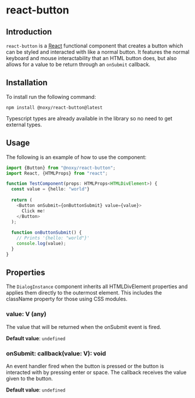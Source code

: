 # react-button

## Introduction

`react-button` is a [React](https://reactjs.org/) functional component that creates a button which can be styled and interacted with like a normal button.
It features the normal keyboard and mouse interactability that an HTML button does, but also allows for a value to be return through an `onSubmit` callback.

## Installation

To install run the following command:

```shell
npm install @noxy/react-button@latest
```

Typescript types are already available in the library so no need to get external types.

## Usage

The following is an example of how to use the component:

```typescript jsx
import {Button} from "@noxy/react-button";
import React, {HTMLProps} from "react";

function TestComponent(props: HTMLProps<HTMLDivElement>) {
  const value = {hello: "world"}
  
  return (
    <Button onSubmit={onButtonSubmit} value={value}>
      Click me!
    </Button>
  );
  
  function onButtonSubmit() {
    // Prints '{hello: "world"}'
    console.log(value);
  }
}

```

## Properties

The `DialogInstance` component inherits all HTMLDivElement properties and applies them directly to the outermost element.
This includes the className property for those using CSS modules.

### value: V (any)

The value that will be returned when the onSubmit event is fired.

**Default value**: `undefined`

### onSubmit: callback(value: V): void

An event handler fired when the button is pressed or the button is interacted with by pressing enter or space.
The callback receives the value given to the button.

**Default value**: `undefined`

